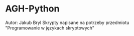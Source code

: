 # AGH-Python


Autor: Jakub Bryl
Skrypty napisane na potrzeby przedmiotu "Programowanie w językach skryptowych"
